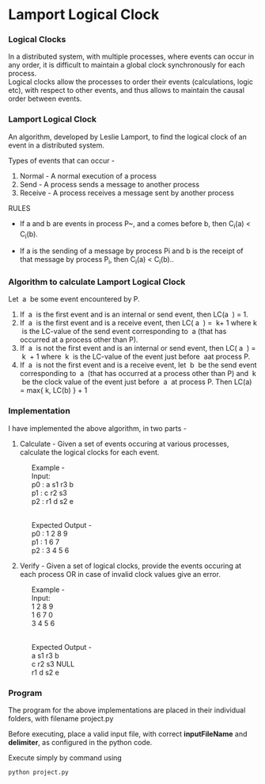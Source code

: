 # Lamport Logical Clock

### Logical Clocks
In a distributed system, with multiple processes, where events can occur in any order, it is difficult to maintain a global clock synchronously for each process.
<br>Logical clocks allow the processes to order their events (calculations, logic etc), with respect to other events, and thus allows to maintain the causal order between events.


### Lamport Logical Clock
An algorithm, developed by Leslie Lamport, to find the logical clock of an event in a distributed system.


Types of events that can occur -
1) Normal - A normal execution of a process
2) Send - A process sends a message to another process
3) Receive - A process receives a message sent by another process

RULES

* If a and b are events in process P~, and a comes
before b, then C<sub>i</sub>(a) < C<sub>i</sub>(b).

* If a is the sending of a message by process Pi
and b is the receipt of that message by process P<sub>i</sub>, then
C<sub>i</sub>(a) < C<sub>i</sub>(b)..


### Algorithm to calculate Lamport Logical Clock
Let ​ a ​ be some event encountered by P.
1. If ​ a ​ is the first event and is an internal or send event, then LC(​ a ​ ) = 1.
2. If ​ a ​ is the first event and is a receive event, then LC(​ a ​ ) = ​ k ​ + 1 where​ k ​ is the LC-value of the send
event corresponding to ​ a ​ (that has occurred at a process other than P).
3. If ​ a ​ is not the first event and is an internal or send event, then LC(​ a ​ ) = ​ k ​ + 1 where ​ k ​ is the LC-value of
the event just before ​ a ​ at process P.
4. If ​ a ​ is not the first event and is a receive event, let ​ b ​ be the send event corresponding to ​ a ​ (that has
occurred at a process other than P) and ​ k ​ be the clock value of the event just before ​ a ​ at process P. Then
LC(a) = max{ k, LC(b) } + 1


### Implementation
I have implemented the above algorithm, in two parts -

1. Calculate - Given a set of events occuring at various processes, calculate the logical clocks for each event.

&nbsp;&nbsp;&nbsp;&nbsp;&nbsp;&nbsp;&nbsp;&nbsp;&nbsp;&nbsp;&nbsp;&nbsp;Example - 
<br>&nbsp;&nbsp;&nbsp;&nbsp;&nbsp;&nbsp;&nbsp;&nbsp;&nbsp;&nbsp;&nbsp;&nbsp;Input:
<br>&nbsp;&nbsp;&nbsp;&nbsp;&nbsp;&nbsp;&nbsp;&nbsp;&nbsp;&nbsp;&nbsp;&nbsp;p0 : a s1 r3 b
<br>&nbsp;&nbsp;&nbsp;&nbsp;&nbsp;&nbsp;&nbsp;&nbsp;&nbsp;&nbsp;&nbsp;&nbsp;p1 : c r2 s3
<br>&nbsp;&nbsp;&nbsp;&nbsp;&nbsp;&nbsp;&nbsp;&nbsp;&nbsp;&nbsp;&nbsp;&nbsp;p2 : r1 d s2 e

<br>&nbsp;&nbsp;&nbsp;&nbsp;&nbsp;&nbsp;&nbsp;&nbsp;&nbsp;&nbsp;&nbsp;&nbsp;Expected Output -
<br>&nbsp;&nbsp;&nbsp;&nbsp;&nbsp;&nbsp;&nbsp;&nbsp;&nbsp;&nbsp;&nbsp;&nbsp;p0 : 1 2 8 9
<br>&nbsp;&nbsp;&nbsp;&nbsp;&nbsp;&nbsp;&nbsp;&nbsp;&nbsp;&nbsp;&nbsp;&nbsp;p1 : 1 6 7
<br>&nbsp;&nbsp;&nbsp;&nbsp;&nbsp;&nbsp;&nbsp;&nbsp;&nbsp;&nbsp;&nbsp;&nbsp;p2 : 3 4 5 6


2. Verify - Given a set of logical clocks, provide the events occuring at each process OR in case of invalid clock values give an error.

&nbsp;&nbsp;&nbsp;&nbsp;&nbsp;&nbsp;&nbsp;&nbsp;&nbsp;&nbsp;&nbsp;&nbsp;Example - 
<br>&nbsp;&nbsp;&nbsp;&nbsp;&nbsp;&nbsp;&nbsp;&nbsp;&nbsp;&nbsp;&nbsp;&nbsp;Input:
<br>&nbsp;&nbsp;&nbsp;&nbsp;&nbsp;&nbsp;&nbsp;&nbsp;&nbsp;&nbsp;&nbsp;&nbsp;1 2 8 9
<br>&nbsp;&nbsp;&nbsp;&nbsp;&nbsp;&nbsp;&nbsp;&nbsp;&nbsp;&nbsp;&nbsp;&nbsp;1 6 7 0
<br>&nbsp;&nbsp;&nbsp;&nbsp;&nbsp;&nbsp;&nbsp;&nbsp;&nbsp;&nbsp;&nbsp;&nbsp;3 4 5 6

<br>&nbsp;&nbsp;&nbsp;&nbsp;&nbsp;&nbsp;&nbsp;&nbsp;&nbsp;&nbsp;&nbsp;&nbsp;Expected Output -
<br>&nbsp;&nbsp;&nbsp;&nbsp;&nbsp;&nbsp;&nbsp;&nbsp;&nbsp;&nbsp;&nbsp;&nbsp;a s1 r3 b
<br>&nbsp;&nbsp;&nbsp;&nbsp;&nbsp;&nbsp;&nbsp;&nbsp;&nbsp;&nbsp;&nbsp;&nbsp;c r2 s3 NULL
<br>&nbsp;&nbsp;&nbsp;&nbsp;&nbsp;&nbsp;&nbsp;&nbsp;&nbsp;&nbsp;&nbsp;&nbsp;r1 d s2 e


### Program
The program for the above implementations are placed in their individual folders, with filename project.py

Before executing, place a valid input file, with correct <b>inputFileName</b> and <b>delimiter</b>, as configured in the python code.

Execute simply by command using 
``` 
python project.py 
```